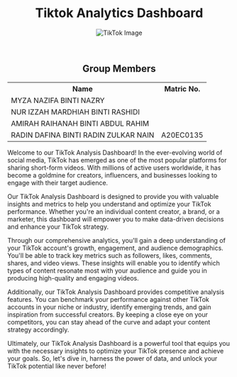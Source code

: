 <h1 align='center'> 
  Tiktok Analytics Dashboard
 </h1>

<div align="center">
  <img src="https://academy.fanpagekarma.com/wp-content/uploads/2021/07/TikTok-Blog-Header-1-768x432.png" alt="TikTok Image">
</div>

 <p align='justify'></strong>
</p>
<br>

<h2 align=center>Group Members</h2>
<table align=center>
  <tr>
    <th>Name</th>
    <th>Matric No.</th>
  </tr>
  <tr>
    <td>MYZA NAZIFA BINTI NAZRY</td>
    <td></td>
  </tr>
  <tr>
    <td>NUR IZZAH MARDHIAH BINTI RASHIDI</td>
    <td></td>
  </tr>
    <tr>
    <td>AMIRAH RAIHANAH BINTI ABDUL RAHIM</td>
    <td></td>
  </tr>
    <tr>
    <td>RADIN DAFINA BINTI RADIN ZULKAR NAIN</td>
    <td>A20EC0135</td>
  </tr>
</table>

Welcome to our TikTok Analysis Dashboard! In the ever-evolving world of social media, TikTok has emerged as one of the most popular platforms for sharing short-form videos. With millions of active users worldwide, it has become a goldmine for creators, influencers, and businesses looking to engage with their target audience.

Our TikTok Analysis Dashboard is designed to provide you with valuable insights and metrics to help you understand and optimize your TikTok performance. Whether you're an individual content creator, a brand, or a marketer, this dashboard will empower you to make data-driven decisions and enhance your TikTok strategy.

Through our comprehensive analytics, you'll gain a deep understanding of your TikTok account's growth, engagement, and audience demographics. You'll be able to track key metrics such as followers, likes, comments, shares, and video views. These insights will enable you to identify which types of content resonate most with your audience and guide you in producing high-quality and engaging videos.

Additionally, our TikTok Analysis Dashboard provides competitive analysis features. You can benchmark your performance against other TikTok accounts in your niche or industry, identify emerging trends, and gain inspiration from successful creators. By keeping a close eye on your competitors, you can stay ahead of the curve and adapt your content strategy accordingly.

Ultimately, our TikTok Analysis Dashboard is a powerful tool that equips you with the necessary insights to optimize your TikTok presence and achieve your goals. So, let's dive in, harness the power of data, and unlock your TikTok potential like never before!

